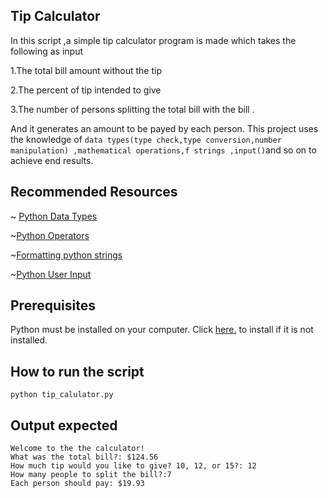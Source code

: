 ##  Tip Calculator

In this script ,a simple tip calculator program is made which takes the following as input

1.The total bill amount without the tip

2.The percent of tip intended to give

3.The number of persons splitting the total bill with the bill .

And it generates an amount to be payed by each person.
This project uses the knowledge of `data types(type check,type conversion,number manipulation) ,mathematical operations,f strings ,input()`and so on to achieve end results.

## Recommended Resources
~ [Python Data Types](https://www.w3schools.com/python/python_datatypes.asp)

~[Python Operators](https://www.w3schools.com/python/python_operators.asp)

~[Formatting python strings](https://realpython.com/python-f-strings/)

~[Python User Input](https://www.w3schools.com/python/python_user_input.asp)

## Prerequisites

Python must be installed on your computer. Click [here.](https://www.python.org/downloads/) to install if it is not installed.

## How to run the script

`python tip_calulator.py`

## Output expected

```
Welcome to the the calculator!
What was the total bill?: $124.56
How much tip would you like to give? 10, 12, or 15?: 12
How many people to split the bill?:7
Each person should pay: $19.93

```
